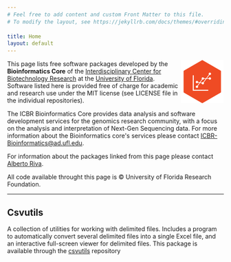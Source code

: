 ```yaml
---
# Feel free to add content and custom Front Matter to this file.
# To modify the layout, see https://jekyllrb.com/docs/themes/#overriding-theme-defaults

title: Home
layout: default
---
```


<img style="float: right" src="img/BI-logo-small.png" width="100px"> This page lists free software packages developed by the **Bioinformatics Core** of the [Interdisciplinary Center for Biotechnology Research](http://biotech.ufl.edu) at the [University of Florida](http://ufl.edu).  Software listed here is provided free of charge for academic and research use under the MIT license (see LICENSE file in the individual repositories). 

The ICBR Bioinformatics Core provides data analysis and software development services for the genomics research community, with a focus on the analysis and interpretation of Next-Gen Sequencing data. For more information about the Bioinformatics core's services please contact [ICBR-Bioinformatics@ad.ufl.edu](mailto:ICBR-Bioinformatics@ad.ufl.edu).

For information about the packages linked from this page please contact [Alberto Riva](mailto:ariva@ufl.edu). 

All code available throught this page is © University of Florida Research Foundation.

---
## Csvutils
A collection of utilities for working with delimited files. Includes a program to automatically convert several delimited files into a single Excel file, and an interactive full-screen viewer for delimited files. This package is available through the [csvutils](https://github.com/uf-icbr-bioinformatics/csvutils) repository
